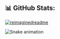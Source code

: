 ## 📊 GitHub Stats:
[![reimaginedreadme](https://myreadme.vercel.app/api/embed/ArshSSandhu?panels=userstatistics,toprepositories,toplanguages,commitgraph)](https://boulderbugle.com/reimaginedreadme-D76PMmZg)

![Snake animation](https://raw.githubusercontent.com/{ArshSSandhu}/{ArshSSandhu}/output/github-contribution-grid-snake-dark.svg)

